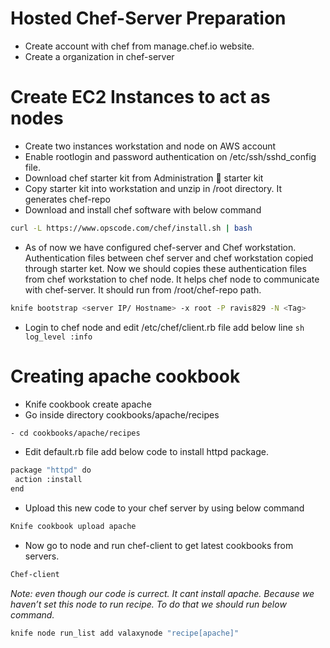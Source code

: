 # Hosted Chef-Server Preparation
 - Create account with chef from manage.chef.io website. 
 - Create a organization in chef-server

# Create EC2 Instances to act as nodes
 - Create two instances workstation and node on AWS account
 - Enable rootlogin and password authentication on /etc/ssh/sshd_config file.
 - Download chef starter kit from Administration  starter kit
 - Copy starter kit into workstation and unzip in /root directory. It generates chef-repo
 - Download and install chef software with below command
```sh
curl -L https://www.opscode.com/chef/install.sh | bash
```
 - As of now we have configured chef-server and Chef workstation. Authentication files between chef server and chef workstation copied through starter ket.  Now we should copies these authentication files from chef workstation to chef node. It helps chef node to communicate with chef-server. It should run from /root/chef-repo path. 
```sh
knife bootstrap <server IP/ Hostname> -x root -P ravis829 -N <Tag>
```
 - Login to chef node and edit /etc/chef/client.rb file add below line
```sh log_level	:info ```


# Creating apache cookbook
- Knife cookbook create apache
- Go inside directory cookbooks/apache/recipes 
```sh	
- cd cookbooks/apache/recipes
```
- Edit default.rb file add below code to install httpd package.
```sh
package "httpd" do
 action :install
end
```
- Upload this new code to your chef server by using below command
```sh
Knife cookbook upload apache
```
- Now go to node and run chef-client to get latest cookbooks from servers.
```sh
Chef-client
```
_Note: even though our code is currect. It cant install apache. Because we haven’t set this node to run recipe. To do that we should run below command._
```sh
knife node run_list add valaxynode "recipe[apache]"
```
